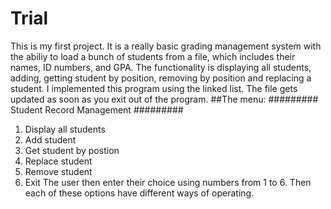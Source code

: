 # Trial
This is my first project. It is a really basic grading management system with the abiliy to load a bunch of students from a file, which includes their names, ID numbers, and GPA. The functionality is displaying all students, adding, getting student by position, removing by position and replacing a student. I implemented this program using the linked list. The file gets updated as soon as you exit out of the program.
##The menu:
  ######### Student Record Management #########
1.    Display all students
2.    Add student
3.    Get student by postion
4.    Replace student
5.    Remove student
6.    Exit
  The user then enter their choice using numbers from 1 to 6. Then each of these options have different ways of operating. 
